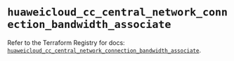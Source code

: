 # `huaweicloud_cc_central_network_connection_bandwidth_associate`

Refer to the Terraform Registry for docs: [`huaweicloud_cc_central_network_connection_bandwidth_associate`](https://registry.terraform.io/providers/huaweicloud/huaweicloud/1.71.1/docs/resources/cc_central_network_connection_bandwidth_associate).
